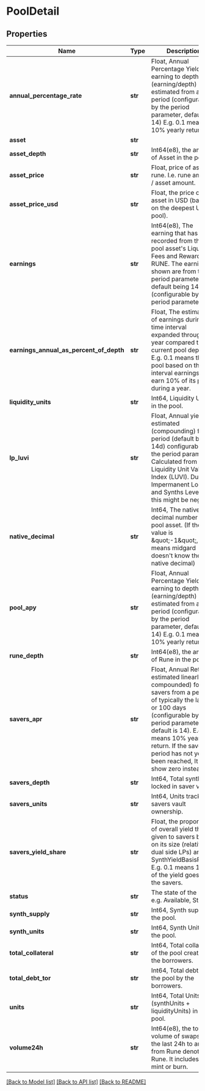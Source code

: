 # PoolDetail

## Properties
Name | Type | Description | Notes
------------ | ------------- | ------------- | -------------
**annual_percentage_rate** | **str** | Float, Annual Percentage Yield of earning to depth (earning/depth) estimated from a period (configurable by the period parameter, default is 14) E.g. 0.1 means 10% yearly return.  | 
**asset** | **str** |  | 
**asset_depth** | **str** | Int64(e8), the amount of Asset in the pool. | 
**asset_price** | **str** | Float, price of asset in rune. I.e. rune amount / asset amount. | 
**asset_price_usd** | **str** | Float, the price of asset in USD (based on the deepest USD pool). | 
**earnings** | **str** | Int64(e8), The earning that has been recorded from the pool asset&#x27;s Liquidity Fees and Rewards in RUNE. The earnings shown are from the period parameter default being 14 days  (configurable by the period parameter).  | 
**earnings_annual_as_percent_of_depth** | **str** | Float, The estimation of earnings during the time interval expanded through a year  compared to the current pool depth. E.g. 0.1 means the pool based on this interval earnings can earn 10% of its pool during a year.  | 
**liquidity_units** | **str** | Int64, Liquidity Units in the pool. | 
**lp_luvi** | **str** | Float, Annual yield estimated (compounding) from a period (default being 14d) configurable by the period parameter. Calculated from Liquidity Unit Value Index (LUVI). Due to Impermanent Loss and Synths Leverage this might be negative.  | 
**native_decimal** | **str** | Int64, The native decimal number of the pool asset. (If the value is \&quot;-1\&quot;, it means midgard doesn&#x27;t know the pool native decimal) | 
**pool_apy** | **str** | Float, Annual Percentage Yield of earning to depth (earning/depth) estimated from a period (configurable by the period parameter, default is 14) E.g. 0.1 means 10% yearly return.  | 
**rune_depth** | **str** | Int64(e8), the amount of Rune in the pool. | 
**savers_apr** | **str** | Float, Annual Return estimated linearly (not compounded) for savers from a period of typically the last 30 or 100 days (configurable by the period parameter, default is 14). E.g. 0.1 means 10% yearly return. If the savers period has not yet been reached, It will show zero instead.  | 
**savers_depth** | **str** | Int64, Total synth locked in saver vault. | 
**savers_units** | **str** | Int64, Units tracking savers vault ownership. | 
**savers_yield_share** | **str** | Float, the proportion of overall yield that is given to savers based on its size  (relative to dual side LPs) and the SynthYieldBasisPoints. E.g. 0.1 means 10% of the yield goes to the savers.  | [optional] 
**status** | **str** | The state of the pool, e.g. Available, Staged. | 
**synth_supply** | **str** | Int64, Synth supply in the pool. | 
**synth_units** | **str** | Int64, Synth Units in the pool. | 
**total_collateral** | **str** | Int64, Total collateral of the pool created by the borrowers. | 
**total_debt_tor** | **str** | Int64, Total debt of the pool by the borrowers. | 
**units** | **str** | Int64, Total Units (synthUnits + liquidityUnits) in the pool. | 
**volume24h** | **str** | Int64(e8), the total volume of swaps in the last 24h to and from Rune denoted in Rune. It includes synth mint or burn.  | 

[[Back to Model list]](../README.md#documentation-for-models) [[Back to API list]](../README.md#documentation-for-api-endpoints) [[Back to README]](../README.md)

